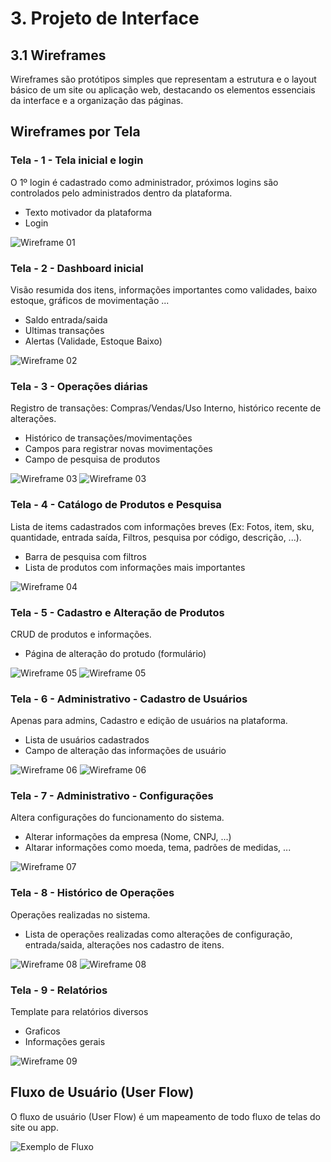 
# 3. Projeto de Interface

## 3.1 Wireframes

Wireframes são protótipos simples que representam a estrutura e o layout básico de um site ou aplicação web, destacando os elementos essenciais da interface e a organização das páginas.

## Wireframes por Tela

### Tela - 1 - Tela inicial e login

O 1º login é cadastrado como administrador, próximos logins são controlados pelo administrados dentro da plataforma.

- Texto motivador da plataforma
- Login

![Wireframe 01](images/wireframes/wf01.png)

### Tela - 2 - Dashboard inicial

Visão resumida dos itens, informações importantes como validades, baixo estoque, gráficos de movimentação ...

- Saldo entrada/saida
- Ultimas transações
- Alertas (Validade, Estoque Baixo)

![Wireframe 02](images/wireframes/wf02.png)

### Tela - 3 - Operações diárias

Registro de transações: Compras/Vendas/Uso Interno, histórico recente de alterações.

- Histórico de transações/movimentações
- Campos para registrar novas movimentações
- Campo de pesquisa de produtos

![Wireframe 03](images/wireframes/operacoes-dark.png)
![Wireframe 03](images/wireframes/operacoes-white.png)

### Tela - 4 - Catálogo de Produtos e Pesquisa

Lista de items cadastrados com informações breves (Ex: Fotos, item, sku, quantidade, entrada saída, Filtros, pesquisa por código, descrição, ...).

- Barra de pesquisa com filtros
- Lista de produtos com informações mais importantes

![Wireframe 04](images/wireframes/wf04.png)

### Tela - 5 - Cadastro e Alteração de Produtos

CRUD de produtos e informações.

- Página de alteração do protudo (formulário)

![Wireframe 05](images/wireframes/cad-produto-dark.png)
![Wireframe 05](images/wireframes/cad-produto-white.png)

### Tela - 6 - Administrativo - Cadastro de Usuários

Apenas para admins, Cadastro e edição de usuários na plataforma.

- Lista de usuários cadastrados
- Campo de alteração das informações de usuário

![Wireframe 06](images/wireframes/cad-usuario-dark.png)
![Wireframe 06](images/wireframes/cad-usuario-white.png)

### Tela - 7 - Administrativo - Configurações

Altera configurações do funcionamento do sistema.

- Alterar informações da empresa (Nome, CNPJ, ...)
- Altarar informações como moeda, tema, padrões de medidas, ...

![Wireframe 07](images/wireframes/wf07.png)

### Tela - 8 - Histórico de Operações

Operações realizadas no sistema.

- Lista de operações realizadas como alterações de configuração, entrada/saida, alterações nos cadastro de itens.

![Wireframe 08](images/wireframes/Historico-dark.png)
![Wireframe 08](images/wireframes/Historico-white.png)


### Tela - 9 - Relatórios

Template para relatórios diversos

- Graficos
- Informações gerais

![Wireframe 09](images/wireframes/wf09.png)

## Fluxo de Usuário (User Flow)

O fluxo de usuário (User Flow) é um mapeamento de todo fluxo de telas do site ou app.

![Exemplo de Fluxo](images/userflow.png)
